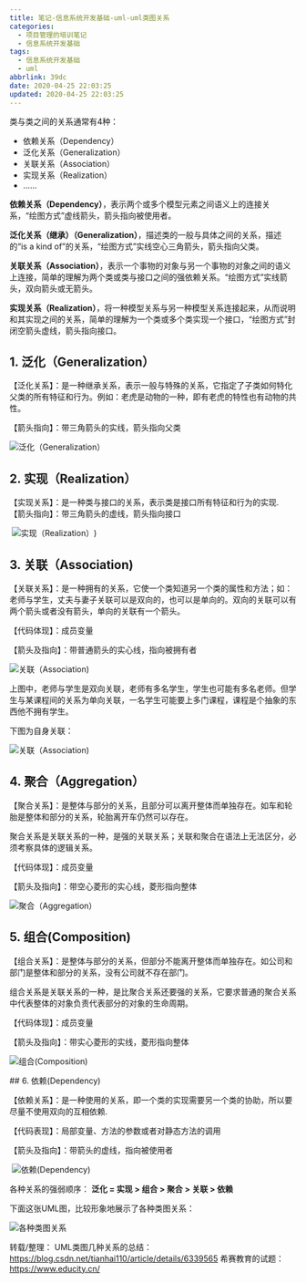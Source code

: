 ```yaml
---
title: 笔记-信息系统开发基础-uml-uml类图关系
categories:
  - 项目管理的培训笔记
  - 信息系统开发基础
tags:
  - 信息系统开发基础
  - uml
abbrlink: 39dc
date: 2020-04-25 22:03:25
updated: 2020-04-25 22:03:25
---
```


类与类之间的关系通常有4种：

- 依赖关系（Dependency）
- 泛化关系（Generalization）
- 关联关系（Association）
- 实现关系（Realization）
- ……

<!-- more -->
  
**依赖关系（Dependency）**，表示两个或多个模型元素之间语义上的连接关系，“绘图方式”虚线箭头，箭头指向被使用者。

**泛化关系（继承）（Generalization）**，描述类的一般与具体之间的关系，描述的“is a kind of”的关系，“绘图方式”实线空心三角箭头，箭头指向父类。

**关联关系（Association）**，表示一个事物的对象与另一个事物的对象之间的语义上连接，简单的理解为两个类或类与接口之间的强依赖关系。“绘图方式”实线箭头，双向箭头或无箭头。

**实现关系（Realization）**，将一种模型关系与另一种模型关系连接起来，从而说明和其实现之间的关系，简单的理解为一个类或多个类实现一个接口，“绘图方式”封闭空箭头虚线，箭头指向接口。

## 1. 泛化（Generalization）

【泛化关系】：是一种继承关系，表示一般与特殊的关系，它指定了子类如何特化父类的所有特征和行为。例如：老虎是动物的一种，即有老虎的特性也有动物的共性。

【箭头指向】：带三角箭头的实线，箭头指向父类

![泛化（Generalization）](https://i.loli.net/2020/04/25/mNuJoEvWk21hI6K.png)

## 2. 实现（Realization）

【实现关系】：是一种类与接口的关系，表示类是接口所有特征和行为的实现.
【箭头指向】：带三角箭头的虚线，箭头指向接口

 ![实现（Realization）](https://i.loli.net/2020/04/25/OdIapLrVMBz1bS8.png))

## 3. 关联（Association)

【关联关系】：是一种拥有的关系，它使一个类知道另一个类的属性和方法；如：老师与学生，丈夫与妻子关联可以是双向的，也可以是单向的。双向的关联可以有两个箭头或者没有箭头，单向的关联有一个箭头。

【代码体现】：成员变量

【箭头及指向】：带普通箭头的实心线，指向被拥有者

![关联（Association)](https://i.loli.net/2020/04/25/MYBgwjeQpK3IX6n.png)

上图中，老师与学生是双向关联，老师有多名学生，学生也可能有多名老师。但学生与某课程间的关系为单向关联，一名学生可能要上多门课程，课程是个抽象的东西他不拥有学生。

下图为自身关联：

![关联（Association)](https://i.loli.net/2020/04/25/3J21WDvaCtSB8z5.png)

## 4. 聚合（Aggregation）

【聚合关系】：是整体与部分的关系，且部分可以离开整体而单独存在。如车和轮胎是整体和部分的关系，轮胎离开车仍然可以存在。

聚合关系是关联关系的一种，是强的关联关系；关联和聚合在语法上无法区分，必须考察具体的逻辑关系。

【代码体现】：成员变量

【箭头及指向】：带空心菱形的实心线，菱形指向整体

 ![聚合（Aggregation）](https://i.loli.net/2020/04/25/M891Y5hUOmAJwne.png)

## 5. 组合(Composition)

【组合关系】：是整体与部分的关系，但部分不能离开整体而单独存在。如公司和部门是整体和部分的关系，没有公司就不存在部门。

组合关系是关联关系的一种，是比聚合关系还要强的关系，它要求普通的聚合关系中代表整体的对象负责代表部分的对象的生命周期。

【代码体现】：成员变量

【箭头及指向】：带实心菱形的实线，菱形指向整体

![组合(Composition)](https://i.loli.net/2020/04/25/MAUonk3J7yxdOzK.png)

## 6. 依赖(Dependency)

【依赖关系】：是一种使用的关系，即一个类的实现需要另一个类的协助，所以要尽量不使用双向的互相依赖.

【代码表现】：局部变量、方法的参数或者对静态方法的调用

【箭头及指向】：带箭头的虚线，指向被使用者

 ![依赖(Dependency)](https://i.loli.net/2020/04/25/7MbW8q3RfIGT4Z1.png)

各种关系的强弱顺序： **泛化 = 实现 > 组合 > 聚合 > 关联 > 依赖** 

下面这张UML图，比较形象地展示了各种类图关系：

![各种类图关系](https://i.loli.net/2020/04/25/iQzfNPYx8jDo35W.png)

转载/整理：
UML类图几种关系的总结：https://blog.csdn.net/tianhai110/article/details/6339565
希赛教育的试题：https://www.educity.cn/
